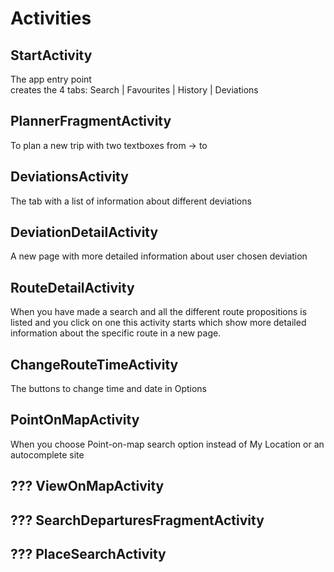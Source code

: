 # Activities

## StartActivity
The app entry point <br/> creates the 4 tabs: Search | Favourites | History | Deviations

## PlannerFragmentActivity
To plan a new trip with two textboxes from -> to

## DeviationsActivity
The tab with a list of information about different deviations

## DeviationDetailActivity
A new page with more detailed information about user chosen deviation

## RouteDetailActivity
When you have made a search and all the different route propositions is listed and you click on one this activity starts which show more detailed information about the specific route in a new page.

## ChangeRouteTimeActivity
The buttons to change time and date in Options

## PointOnMapActivity
When you choose Point-on-map search option instead of My Location or an autocomplete site

## ??? ViewOnMapActivity

## ??? SearchDeparturesFragmentActivity

## ??? PlaceSearchActivity

